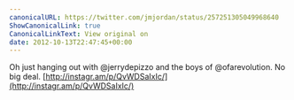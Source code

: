 ```yaml
---
canonicalURL: https://twitter.com/jmjordan/status/257251305049968640
ShowCanonicalLink: true
CanonicalLinkText: View original on
date: 2012-10-13T22:47:45+00:00
---
```

Oh just hanging out with @jerrydepizzo and the boys of @ofarevolution. No big deal. [http://instagr.am/p/QvWDSaIxIc/](http://instagr.am/p/QvWDSaIxIc/)